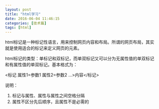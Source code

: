 ```yaml
---
layout: post
title: "html学习"
date: 2016-06-04 11:46:15
categories: [技术篇]
tags: [html]
---
```

html标记是一种标记性语言，用来控制网页内容和布局。所谓的网页布局，其实就是使用适合的标记来定义网页的元素。 

html标记的类型：单标记和双标记，而单双标记又可以分为无属性值的单双标记和有属性值的单双标记。基本格式为：

<标记 属性1=参数1 属性2=参数2 …>内容</标记> 

说明：
1. 标记与属性、属性与属性之间空格分隔
2. 属性不区分先后顺序，且属性不是必需的